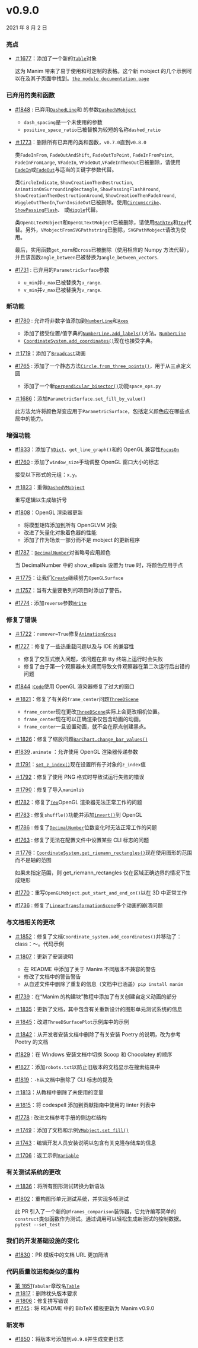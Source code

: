 # v0.9.0

2021 年 8 月 2 日

### 亮点

- [＃1677](https://github.com/ManimCommunity/manim/pull/1677)：添加了一个新的[`Table`]()对象

  这为 Manim 带来了易于使用和可定制的表格。这个新 mobject 的几个示例可以在及其子页面中找到。[`the module documentation page`]()

### 已弃用的类和函数

- [#1848](https://github.com/ManimCommunity/manim/pull/1848) : 已弃用[`DashedLine`]()和 的参数[`DashedVMobject`]()

  - `dash_spacing`是一个未使用的参数
  - `positive_space_ratio`已被替换为较短的名称`dashed_ratio`

- [＃1773](https://github.com/ManimCommunity/manim/pull/1773)：删除所有已弃用的类和函数，`v0.7.0`直到`v0.8.0`

  类`FadeInFrom`, `FadeOutAndShift`, `FadeOutToPoint`, `FadeInFromPoint`, `FadeInFromLarge`, `VFadeIn`, `VFadeOut`,`VFadeInThenOut`已被删除，请使用[`FadeIn`]()或[`FadeOut`]()与适当的关键字参数代替。

  类`CircleIndicate`, `ShowCreationThenDestruction`, `AnimationOnSurroundingRectangle`, `ShowPassingFlashAround`, `ShowCreationThenDestructionAround`, `ShowCreationThenFadeAround`, `WiggleOutThenIn`,`TurnInsideOut`已被删除。使用[`Circumscribe`]()、[`ShowPassingFlash`]()、 或[`Wiggle`]()代替。

  类`OpenGLTexMobject`和`OpenGLTextMobject`已被删除，请使用[`MathTex`]()和[`Tex`]()代替。另外，`VMobjectFromSVGPathstring`已删除，`SVGPathMobject`请改为使用。

  最后，实用函数`get_norm`和`cross`已被删除（使用相应的 Numpy 方法代替），并且该函数`angle_between`已被替换为`angle_between_vectors`.

- [#1731](https://github.com/ManimCommunity/manim/pull/1731) : 已弃用的`ParametricSurface`参数

  - `u_min`并`u_max`已被替换为`u_range`.
  - `v_min`并`v_max`已被替换为`v_range`.

### 新功能

- [#1780](https://github.com/ManimCommunity/manim/pull/1780) : 允许将非数字值添加到[`NumberLine`]()和[`Axes`]()

  - 添加了接受位置/值字典的[`NumberLine.add_labels()`]()方法。[`NumberLine`]()
  - [`CoordinateSystem.add_coordinates()`]()现在也接受字典。

- [＃1719](https://github.com/ManimCommunity/manim/pull/1719)：添加了[`Broadcast`](")动画
- [#1765](https://github.com/ManimCommunity/manim/pull/1765) : 添加了一个静态方法[`Circle.from_three_points()`]()，用于从三点定义圆

  - 添加了一个新[`perpendicular_bisector()`]()功能`space_ops.py`

- [＃1686](https://github.com/ManimCommunity/manim/pull/1686)：添加`ParametricSurface.set_fill_by_value()`

  此方法允许将颜色渐变应用于`ParametricSurface`，包括定义颜色应在哪些点居中的能力。

### 增强功能

- [#1833](https://github.com/ManimCommunity/manim/pull/1833)：添加了[`VDict`]()、`get_line_graph()`和的 OpenGL 兼容性[`FocusOn`]()
- [#1760](https://github.com/ManimCommunity/manim/pull/1760) : 添加了`window_size`手动调整 OpenGL 窗口大小的标志

  接受以下形式的元组：`x,y`。

- [＃1823](https://github.com/ManimCommunity/manim/pull/1823)：重做[`DashedVMobject`]()

  重写逻辑以生成破折号

- [#1808](https://github.com/ManimCommunity/manim/pull/1808)：OpenGL 渲染器更新

  - 将模型矩阵添加到所有 OpenGLVM 对象
  - 改进了矢量化对象着色器的性能
  - 添加了作为场景一部分而不是 mobject 的更新程序

- [#1787](https://github.com/ManimCommunity/manim/pull/1787)：[`DecimalNumber`]()对省略号应用颜色

  当 DecimalNumber 中的 show_ellipsis 设置为 true 时，将颜色应用于点

- [＃1775](https://github.com/ManimCommunity/manim/pull/1775)：让我们[`Create`](")继续努力`OpenGLSurface`
- [＃1757](https://github.com/ManimCommunity/manim/pull/1757)：当有大量要散列的项目时添加了警告。
- [#1774](https://github.com/ManimCommunity/manim/pull/1774) : 添加`reverse`参数[`Write`]()

### 修复了错误

- [＃1722](https://github.com/ManimCommunity/manim/pull/1722)：`remover=True`修复[`AnimationGroup`]()
- [#1727](https://github.com/ManimCommunity/manim/pull/1727)：修复了一些热重载问题以及与 IDE 的兼容性

  - 修复了交互式嵌入问题，该问题在非 tty 终端上运行时会失败
  - 修复了由于第一个观察器未关闭而导致文件观察器在第二次运行后出错的问题

- [#1844](https://github.com/ManimCommunity/manim/pull/1844) :[`Code`]()使用 OpenGL 渲染器修复了过大的窗口
- [＃1821](https://github.com/ManimCommunity/manim/pull/1821)：修复了有关的`frame_center`问题[`ThreeDScene`]()

  - `frame_center`现在更改[`ThreeDScene`]()实际上会更改相机位置。
  - `frame_center`现在可以正确渲染仅包含动画的动画。
  - `frame_center`一旦设置动画，就不会在原点创建黑点。

- [＃1826](https://github.com/ManimCommunity/manim/pull/1826)：修复了缩放问题[`BarChart.change_bar_values()`]()
- [#1839](https://github.com/ManimCommunity/manim/pull/1839)`.animate` ：允许使用 OpenGL 渲染器传递参数
- [＃1791](https://github.com/ManimCommunity/manim/pull/1791)：[`set_z_index()`]()现在设置所有子对象的`z_index`值
- [＃1792](https://github.com/ManimCommunity/manim/pull/1792)：修复了使用 PNG 格式时导致试运行失败的错误
- [＃1790](https://github.com/ManimCommunity/manim/pull/1790)：修复了导入`manimlib`
- [#1782](https://github.com/ManimCommunity/manim/pull/1782)：修复了[`Tex`]()OpenGL 渲染器无法正常工作的问题
- [#1783](https://github.com/ManimCommunity/manim/pull/1783) : 修复`shuffle()`功能并添加[`invert()`]()到 OpenGL
- [#1786](https://github.com/ManimCommunity/manim/pull/1786) : 修复了[`DecimalNumber`]()位数变化时无法正常工作的问题
- [#1763](https://github.com/ManimCommunity/manim/pull/1763) : 修复了无法在配置文件中设置某些 CLI 标志的问题
- [＃1776](https://github.com/ManimCommunity/manim/pull/1776)：[`CoordinateSystem.get_riemann_rectangles()`]()现在使用图形的范围而不是轴的范围

  如果未指定范围，则 get_riemann_rectangles 仅在区域正确边界的情况下生成矩形

- [#1770](https://github.com/ManimCommunity/manim/pull/1770)：重写`OpenGLMobject.put_start_and_end_on()`以在 3D 中正常工作
- [#1736](https://github.com/ManimCommunity/manim/pull/1736) : 修复了[`LinearTransformationScene`]()多个动画的崩溃问题

### 与文档相关的更改

- [＃1852](https://github.com/ManimCommunity/manim/pull/1852)：修复了文档`Coordinate_system.add_coordinates()`并移动了：class：〜。代码示例
- [＃1807](https://github.com/ManimCommunity/manim/pull/1807)：更新了安装说明

  - 在 README 中添加了关于 Manim 不同版本不兼容的警告
  - 修改了文档中的警告警告
  - 从自述文件中删除了重复的信息（文档中已涵盖）`pip install manim`

- [#1739](https://github.com/ManimCommunity/manim/pull/1739)：在“Manim 的构建块”教程中添加了有关创建自定义动画的部分
- [＃1835](https://github.com/ManimCommunity/manim/pull/1835)：更新了文档，其中包含有关重新设计的图形单元测试系统的信息
- [＃1845](https://github.com/ManimCommunity/manim/pull/1845)：改进`ThreeDSurfacePlot`示例库中的示例
- [＃1842](https://github.com/ManimCommunity/manim/pull/1842)：从开发者安装文档中删除了有关安装 Poetry 的说明，改为参考 Poetry 的文档
- [#1829](https://github.com/ManimCommunity/manim/pull/1829)：在 Windows 安装文档中切换 Scoop 和 Chocolatey 的顺序
- [#1827](https://github.com/ManimCommunity/manim/pull/1827)：添加`robots.txt`以防止旧版本的文档显示在搜索结果中
- [#1819](https://github.com/ManimCommunity/manim/pull/1819)：`-h`从文档中删除了 CLI 标志的提及
- [＃1813](https://github.com/ManimCommunity/manim/pull/1813)：从教程中删除了未使用的变量
- [＃1815](https://github.com/ManimCommunity/manim/pull/1815)：将 codespell 添加到贡献指南中使用的 linter 列表中
- [#1778](https://github.com/ManimCommunity/manim/pull/1778) : 改进文档参考手册的侧边栏结构
- [＃1749](https://github.com/ManimCommunity/manim/pull/1749)：添加了文档和示例[`VMobject.set_fill()`]()
- [＃1743](https://github.com/ManimCommunity/manim/pull/1743)：编辑开发人员安装说明以包含有关克隆存储库的信息
- [＃1706](https://github.com/ManimCommunity/manim/pull/1706)：返工示例[`Variable`]()

### 有关测试系统的更改

- [＃1836](https://github.com/ManimCommunity/manim/pull/1836)：将所有图形测试转换为新语法
- [#1802](https://github.com/ManimCommunity/manim/pull/1802)：重构图形单元测试系统，并实现多帧测试

  此 PR 引入了一个新的`@frames_comparison`装饰器，它允许编写简单的`construct`类似函数作为测试。通过调用可以轻松生成新测试的控制数据。`pytest --set_test`

### 我们的开发基础设施的变化

- [#1830](https://github.com/ManimCommunity/manim/pull/1830)：PR 模板中的文档 URL 更加简洁

### 代码质量改进和类似的重构

- [第 1851](https://github.com/ManimCommunity/manim/pull/1851)`Tabular`章改名[`Table`]()
- [＃1817](https://github.com/ManimCommunity/manim/pull/1817)：删除枕头版本要求
- [＃1806](https://github.com/ManimCommunity/manim/pull/1806)：修复拼写错误
- [#1745](https://github.com/ManimCommunity/manim/pull/1745) : 将 README 中的 BibTeX 模板更新为 Manim v0.9.0

### 新发布

- [#1850](https://github.com/ManimCommunity/manim/pull/1850)：将版本号添加到`v0.9.0`并生成变更日志
